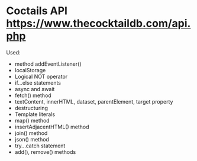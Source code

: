# Coctails API https://www.thecocktaildb.com/api.php

Used:

-   method addEventListener()
-   localStorage
-   Logical NOT operator
-   if...else statements
-   async and await
-   fetch() method
-   textContent, innerHTML, dataset, parentElement, target property
-   destructuring
-   Template literals
-   map() method
-   insertAdjacentHTML() method
-   join() method
-   json() method
-   try...catch statement
-   add(), remove() methods
